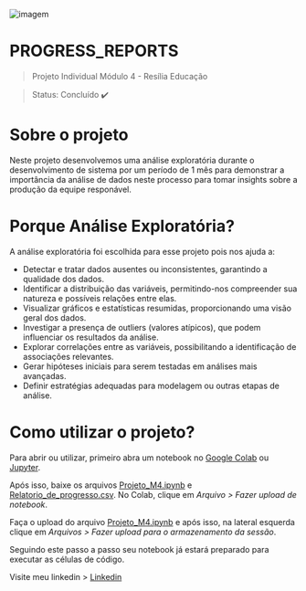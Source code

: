 ![imagem](https://i2.wp.com/www.oncase.com.br/blog/wp-content/uploads/2022/08/dados-informacao-conhecimento-1024x363-1.png?w=1024&ssl=1 'imagem')

<h1>PROGRESS_REPORTS</h1>

> Projeto Individual Módulo 4 - Resília Educação

> Status: Concluído ✔️

# Sobre o projeto

Neste projeto desenvolvemos uma análise exploratória durante o desenvolvimento de sistema por um período de 1  mês para demonstrar a importância da análise de dados neste processo para tomar insights sobre a produção da equipe responável.

# Porque Análise Exploratória?

A análise exploratória foi escolhida para esse projeto pois nos ajuda a:

- Detectar e tratar dados ausentes ou inconsistentes, garantindo a qualidade dos dados.
- Identificar a distribuição das variáveis, permitindo-nos compreender sua natureza e possíveis relações entre elas.
- Visualizar gráficos e estatísticas resumidas, proporcionando uma visão geral dos dados.
- Investigar a presença de outliers (valores atípicos), que podem influenciar os resultados da análise.
- Explorar correlações entre as variáveis, possibilitando a identificação de associações relevantes.
- Gerar hipóteses iniciais para serem testadas em análises mais avançadas.
- Definir estratégias adequadas para modelagem ou outras etapas de análise.


# Como utilizar o projeto?

Para abrir ou utilizar, primeiro abra um notebook no [Google Colab](https://colab.research.google.com/ 'Site Colab') ou [Jupyter](https://jupyter.org/ 'Site Download Jupyter').

Após isso, baixe os arquivos [Projeto_M4.ipynb](Projeto_M4.ipynb) e [Relatorio_de_progresso.csv](Relatorio_de_progresso.csv). No Colab, clique em _Arquivo > Fazer upload de notebook_.

Faça o upload do arquivo [Projeto_M4.ipynb](Projeto_M4.ipynb) e após isso, na lateral esquerda clique em _Arquivos > Fazer upload para o armazenamento da sessão_.

Seguindo este passo a passo seu notebook já estará preparado para executar as células de código.

Visite meu linkedin > [Linkedin](https://www.linkedin.com/in/jeffersoncezarsilva/ 'meu linkedin')